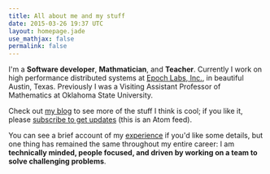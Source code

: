 ```yaml
---
title: All about me and my stuff
date: 2015-03-26 19:37 UTC
layout: homepage.jade
use_mathjax: false
permalink: false
---
```


I'm a **Software developer**, **Mathmatician**, and **Teacher**.  Currently
I work on high performance distributed systems at [Epoch Labs,
Inc.](http://www.epochlabs.com/), in beautiful Austin, Texas.  Previously
I was a Visiting Assistant Professor of Mathematics at Oklahoma State
University.

Check out [my blog](/blog/) to see more of the stuff I think is cool; if you
like it, please [subscribe to get updates](/blog/feed.xml) (this is an Atom
feed).

You can see a brief account of my [experience](/experience/) if you'd like some
details, but one thing has remained the same throughout my entire career: I am
**technically minded, people focused, and driven by working on a team to solve
challenging problems**.
